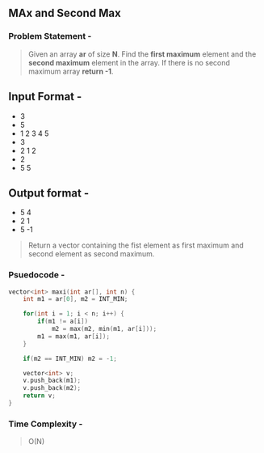 ## MAx and Second Max
### Problem Statement - 
> Given an array **ar** of size **N**. Find the **first maximum** element and the **second maximum** element in the array. If there is no second maximum array **return -1**.
## Input Format -
* 3
* 5
* 1 2 3 4 5
* 3
* 2 1 2
* 2
* 5 5
## Output format - 
* 5 4
* 2 1
* 5 -1

> Return a vector containing the fist element as first maximum and second element as second maximum.
### Psuedocode -
```C++
vector<int> maxi(int ar[], int n) {
    int m1 = ar[0], m2 = INT_MIN;

    for(int i = 1; i < n; i++) {
        if(m1 != a[i])
            m2 = max(m2, min(m1, ar[i]));
        m1 = max(m1, ar[i]);
    }

    if(m2 == INT_MIN) m2 = -1;

    vector<int> v;
    v.push_back(m1);
    v.push_back(m2);
    return v;
}
```
### Time Complexity -
> O(N)